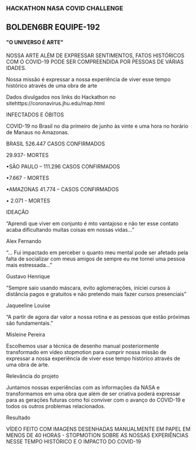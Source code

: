 ### HACKATHON NASA COVID CHALLENGE

## BOLDEN6BR         EQUIPE-192

#### "O UNIVERSO É ARTE"  

NOSSA ARTE ALÉM DE EXPRESSAR SENTIMENTOS, FATOS HISTÓRICOS COM O COVID-19 PODE SER COMPREENDIDA POR PESSOAS DE VÁRIAS IDADES.

Nossa missão é expressar a nossa experiência de viver esse tempo histórico através de uma obra de arte

Dados divulgados nos links do Hackathon no sitehttps://coronavirus.jhu.edu/map.html

INFECTADOS E ÓBITOS

COVID-19 no Brasil no dia primeiro de junho às vinte e uma hora no horário de Manaus no Amazonas.

BRASIL 526.447 CASOS CONFIRMADOS

29.937- MORTES

•SÃO PAULO – 111.296 CASOS CONFIRMADOS

•7.667 - MORTES

•AMAZONAS  41.774 – CASOS CONFIRMADOS

• 2.071 - MORTES

IDEAÇÃO

“Aprendi que viver em conjunto é mto vantajoso e não ter esse contato acaba dificultando muitas coisas em nossas vidas...”

Alex Fernando

“... Fui impactado em perceber o quanto meu mental pode ser afetado pela falta de socializar com meus amigos de sempre eu me tornei uma pessoa mais estressada...”

Gustavo Henrique

“Sempre saio usando máscara, evito aglomerações, iniciei cursos à distância pagos e gratuitos e não pretendo mais fazer cursos presenciais”

Jaqueeline Louise

“A partir de agora dar valor a nossa rotina e as pessoas que estão próximas são fundamentais.”

Misleine Pereira

Escolhemos usar a técnica de desenho manual posteriormente transformado em vídeo stopmotion para cumprir nossa missão de expressar a nossa experiência de viver esse tempo histórico através de uma obra de arte.

Relevância do projeto

Juntamos nossas experiências com as informações da NASA e transformamos em uma obra que além de ser criativa poderá expressar para as gerações futuras como foi conviver com o avanço do COVID-19 e todos os outros problemas relacionados.

Resultado

VÍDEO FEITO COM IMAGENS DESENHADAS MANUALMENTE EM PAPEL EM MENOS DE 40 HORAS - STOPMOTION SOBRE AS NOSSAS EXPERIÊNCIAS NESSE TEMPO HISTÓRICO E O IMPACTO DO COVID-19
